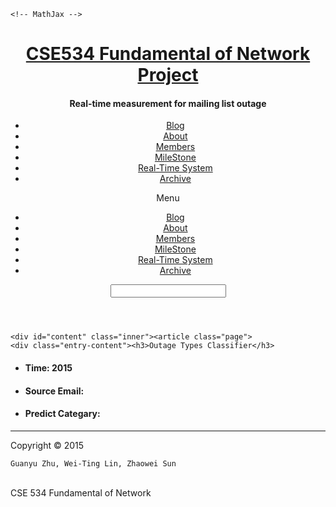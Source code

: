 
<!DOCTYPE HTML>
<html>
<head>
    <!--Load the AJAX API-->
    <script type="text/javascript" src="https://www.google.com/jsapi"></script>
    <script type="text/javascript">

      // Load the Visualization API and the piechart package.
      google.load('visualization', '1.0', {'packages':['corechart']});

      // Set a callback to run when the Google Visualization API is loaded.
      google.setOnLoadCallback(drawChart);

      // Callback that creates and populates a data table,
      // instantiates the pie chart, passes in the data and
      // draws it.
      function drawChart() {

        // Create the data table.
        var data = new google.visualization.DataTable();
        data.addColumn('string', 'Topping');
        data.addColumn('number', 'Slices');
        data.addRows([
          ['Mushrooms', 3],
          ['Onions', 1],
          ['Olives', 1],
          ['Zucchini', 1],
          ['Pepperoni', 2]
        ]);

        // Set chart options
        var options = {'title':'How Much Pizza I Ate Last Night',
                       'width':400,
                       'height':300};

        // Instantiate and draw our chart, passing in some options.
        var chart = new google.visualization.PieChart(document.getElementById('chart_div'));
        chart.draw(data, options);
      }
    </script>

	<script data-cfasync="false" type="text/javascript" src="//use.typekit.net/axj3cfp.js"></script>
	<script data-cfasync="false" type="text/javascript">try{Typekit.load();}catch(e){}</script>
	<meta charset="utf-8">
	<title>milestone  | CSE534 Fundamental of Network Project</title>

<meta name="author" content="Guanyu Zhu, Wei-Ting Lin, Zhaowei Sun"> 

<meta name="description" content="Outage Types Classifier Time: 2015
Source Email:
Predict Categary: "> <meta name="keywords" content="">

	<meta name="viewport" content="width=device-width, initial-scale=1, maximum-scale=1">
	<link href="/fundamental_of_network/atom.xml" rel="alternate" title="CSE534 Fundamental of Network Project" type="application/atom+xml">
	<link rel="canonical" href="">
	<link href="/fundamental_of_network/favicon.png" rel="shortcut icon">
	<link href="/fundamental_of_network/stylesheets/screen.css" media="screen, projection" rel="stylesheet" type="text/css">
	<link href="/fundamental_of_network/stylesheets/font-awesome.min.css" rel="stylesheet" type="text/css">
	<!--[if lt IE 9]><script src="//html5shiv.googlecode.com/svn/trunk/html5.js"></script><![endif]-->
	<script src="//ajax.googleapis.com/ajax/libs/jquery/1.7.2/jquery.min.js"></script>
	<script type="text/javascript" src="/javascripts/jquery.fancybox.pack.js"></script>

<script language="Javascript" type="text/javascript">
$(document).ready(
  function() {
    (function($) {
      $(".fancybox[data-content-id]").each(function() {
        this.href = $(this).data('content-id');
      });
      $(".fancybox").fancybox({
        beforeLoad: function() {
          var el, 
              id = $(this.element).data('title-id');

          if (id) {
            el = $('#' + id);

            if (el.length) {
              this.title = el.html();
            }
          }
          if ($(this).data('content')) {
            this.content = $(this).data('content');
          }
        },
        helpers: {
          title: {
            type: 'inside'
          }
        }
      });
    })(jQuery);
  }
);
</script>

	<!-- MathJax -->
<script type="text/x-mathjax-config">
  MathJax.Hub.Config({
    tex2jax: {
      inlineMath: [ ['$','$'], ["\\(","\\)"] ],
      processEscapes: true
    }
  });
</script>
<script type="text/x-mathjax-config">
    MathJax.Hub.Config({
      tex2jax: {
        skipTags: ['script', 'noscript', 'style', 'textarea', 'pre', 'code']
      }
    });
</script>
<script type="text/x-mathjax-config">
    MathJax.Hub.Queue(function() {
        var all = MathJax.Hub.getAllJax(), i;
        for(i=0; i < all.length; i += 1) {
            all[i].SourceElement().parentNode.className += ' has-jax';
        }
    });
</script>
<script type="text/javascript"
   src="http://cdn.mathjax.org/mathjax/latest/MathJax.js?config=TeX-AMS-MML_HTMLorMML">
</script>
<link href="//netdna.bootstrapcdn.com/font-awesome/4.0.3/css/font-awesome.css" rel="stylesheet">
</head>



<body>
	<header id="header" class="inner"><h1><a href="/fundamental_of_network/">CSE534 Fundamental of Network Project</a></h1>
<h4>Real-time measurement for mailing list outage</h4>
<nav id="main-nav"><ul>
	<li><a href="/fundamental_of_network/">Blog</a></li>
	<li><a href="/fundamental_of_network/about">About</a></li>
	<li><a href="/fundamental_of_network/members">Members</a></li>
	<li><a href="/fundamental_of_network/milestone">MileStone</a></li>
	<li><a href="/fundamental_of_network/realtime">Real-Time System</a></li>
	<li><a href="/fundamental_of_network/archives">Archive</a></li>
</ul>
</nav>
<nav id="mobile-nav">
	<div class="alignleft menu">
		<a class="button">Menu</a>
		<div class="container"><ul>
	<li><a href="/fundamental_of_network/">Blog</a></li>
	<li><a href="/fundamental_of_network/about">About</a></li>
	<li><a href="/fundamental_of_network/members">Members</a></li>
	<li><a href="/fundamental_of_network/milestone">MileStone</a></li>
	<li><a href="/fundamental_of_network/realtime">Real-Time System</a></li>
	<li><a href="/fundamental_of_network/archives">Archive</a></li>
</ul>
</div>
	</div>
	<div class="alignright search">
		<a class="button"></a>
		<div class="container">
			<form action="https://www.google.com/search" method="get">
				<input type="text" name="q" results="0">
				<input type="hidden" name="q" value="site:zhuguanyu.github.io/fundamental_of_network">
			</form>
		</div>
	</div>
</nav>


</header>
<div id="chart_div"></div>

	<div id="content" class="inner"><article class="page">
    <div class="entry-content"><h3>Outage Types Classifier</h3>

<ul>
<li><h4>Time: 2015</h4></li>
<li><h4>Source Email:</h4></li>
<li><h4>Predict Categary:</h4></li>
</ul>


<hr />
</div>
</article>


</div>
	<footer id="footer" class="inner">Copyright &copy; 2015

    Guanyu Zhu, Wei-Ting Lin, Zhaowei Sun

<br>
CSE 534 Fundamental of Network
</footer>
	<script src="/fundamental_of_network/javascripts/slash.js"></script>
<script src="/fundamental_of_network/javascripts/jquery.fancybox.pack.js"></script>
<script type="text/javascript">
(function($){
	$('.fancybox').fancybox();
})(jQuery);
</script> <!-- Delete or comment this line to disable Fancybox -->


<script type="text/javascript">
      var disqus_shortname = 'cse534fundamentalofnetworkproject';
      
        
        var disqus_script = 'count.js';
      
    (function () {
      var dsq = document.createElement('script'); dsq.type = 'text/javascript'; dsq.async = true;
      dsq.src = '//' + disqus_shortname + '.disqus.com/' + disqus_script;
      (document.getElementsByTagName('head')[0] || document.getElementsByTagName('body')[0]).appendChild(dsq);
    }());
</script>





</body>
</html>

